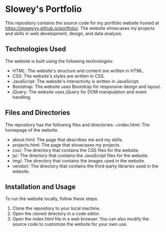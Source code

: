 # Slowey's Portfolio

This repository contains the source code for my portfolio website hosted at https://sloweyyy.github.io/portfolio/. The website showcases my projects and skills in web development, design, and data analysis.

## Technologies Used

The website is built using the following technologies:
+ HTML: The website's structure and content are written in HTML.
+ CSS: The website's styles are written in CSS.
+ JavaScript: The website's interactivity is written in JavaScript.
+ 	Bootstrap: The website uses Bootstrap for responsive design and layout.
+	jQuery: The website uses jQuery for DOM manipulation and event handling.


## Files and Directories

The repository has the following files and directories:
+index.html: The homepage of the website.
+	about.html: The page that describes me and my skills.
+	projects.html: The page that showcases my projects.
+	css/: The directory that contains the CSS files for the website.
+	js/: The directory that contains the JavaScript files for the website.
+	img/: The directory that contains the images used in the website.
+	vendor/: The directory that contains the third-party libraries used in the website.


## Installation and Usage

To run the website locally, follow these steps:
1.	Clone the repository to your local machine.
2.	Open the cloned directory in a code editor.
3.	Open the index.html file in a web browser.
You can also modify the source code to customize the website for your own use.

